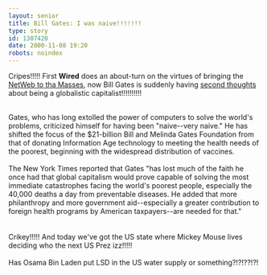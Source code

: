```yaml
---
layout: senior
title: Bill Gates: I was naive!!!!!!!
type: story
id: 1307420
date: 2000-11-08 19:20
robots: noindex
---
```

Cripes!!!!! First <b>Wired</b> does an about-turn on the virtues of bringing the <a href="http://seniorcitizen.blogspot.com/archives/2000_11_05_seniorcitizen_archive.html#1285737">NetWeb to tha Masses</a>, now Bill Gates is suddenly having <a href="http://www.workingforchange.com/news/column_dsp.cfm?ItemId=9156">second thoughts</a> about being a globalistic capitalist!!!!!!!!!!<br/> <br/><div class="quote">Gates, who has long extolled the power of computers to solve the world's problems, criticized himself for having been "naive--very naive." He has shifted the focus of the $21-billion Bill and Melinda Gates Foundation from that of donating Information Age technology to meeting the health needs of the poorest, beginning with the widespread distribution of vaccines. <br/> <br/>The New York Times reported that Gates "has lost much of the faith he once had that global capitalism would prove capable of solving the most immediate catastrophes facing the world's poorest people, especially the 40,000 deaths a day from preventable diseases. He added that more philanthropy and more government aid--especially a greater contribution to foreign health programs by American taxpayers--are needed for that." </div> <br/> <br/>Crikey!!!!! And today we've got the US state where Mickey Mouse lives deciding who the next US Prez izz!!!!!<br/> <br/>Has Osama Bin Laden put LSD in the US water supply or something?!?!??!?!